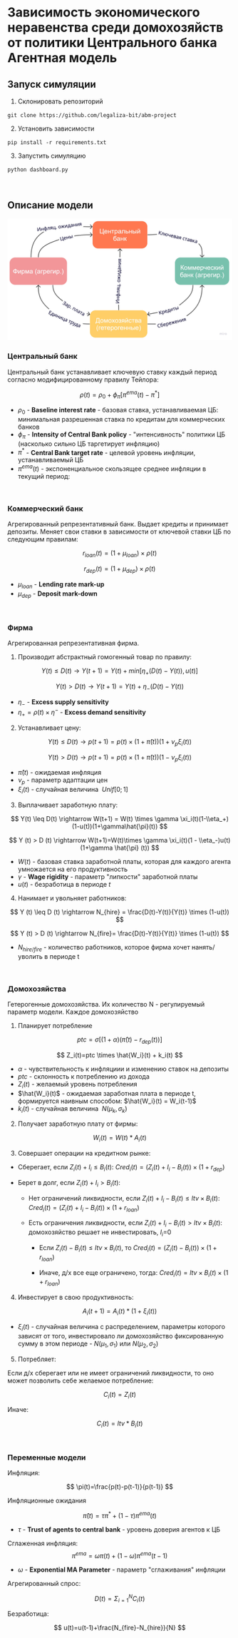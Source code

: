 # **Зависимость экономического неравенства среди домохозяйств от политики Центрального банка** <br/> Агентная модель

## Запуск симуляции

1. Склонировать репозиторий
 
```
git clone https://github.com/legaliza-bit/abm-project
```

2. Установить зависимости

```
pip install -r requirements.txt
```

3. Запустить симуляцию

```
python dashboard.py
```

<br/>

## Описание модели

![flowchart](https://github.com/legaliza-bit/abm-project/blob/main/assets/flowchart.png)

### **Центральный банк**
Центральный банк устанавливает ключевую ставку каждый период согласно модифицированному правилу Тейлора:

$$
\rho (t) = \rho_0 + \phi_{\pi} [\pi^{ema} (t) - \pi^*]
$$

* $\rho_0$ - **Baseline interest rate** - базовая ставка, устанавливаемая ЦБ: минимальная разрешенная ставка по кредитам для коммерческих банков
* $\phi_{\pi}$ - **Intensity of Central Bank policy** - "интенсивность" политики ЦБ (насколько сильно ЦБ таргетирует инфляцию)
* $\pi^*$ - **Central Bank target rate** - целевой уровень инфляции, устанавливаемый ЦБ
* $\pi^{ema} (t)$ - экспоненциальное скользящее среднее инфляции в текущий период:

<br/>

### **Коммерческий банк**

Агрегированный репрезентативный банк. Выдает кредиты и принимает депозиты. Меняет свои ставки в зависимости 
от ключевой ставки ЦБ по следующим правилам:

$$
r_{loan} (t) = (1 + \mu_{loan}) \times \rho (t)
$$

$$
r_{dep} (t) = (1 + \mu_{dep}) \times \rho (t)
$$

* $\mu_{loan}$ - **Lending rate mark-up**
* $\mu_{dep}$ - **Deposit mark-down**

<br/>

### **Фирма**
Агрегированная репрезентативная фирма.

1. Производит абстрактный гомогенный товар по правилу:

$$
Y(t) \leq D(t) \rightarrow Y(t+1) = Y(t) + min[\eta_+ (D(t)-Y(t)), u(t)]
$$

$$
Y(t) > D(t) \rightarrow Y (t+1) = Y(t) + \eta_-(D(t)-Y(t))
$$

* $\eta_-$ - **Excess supply sensitivity**
* $\eta_+ = \rho(t) \times \eta^-$ - **Excess demand sensitivity**

2. Устанавливает цену:

$$
Y (t) \leq D (t) \rightarrow p(t+1) = p(t) \times (1+\hat{\pi}(t))(1+\nu_p \xi_i(t))
$$

$$
Y(t) > D(t) \rightarrow p(t+1) = p(t) \times (1+\hat{\pi}(t))(1-\nu_p \xi_i(t))
$$

* $\hat{\pi}(t)$ - ожидаемая инфляция
* $\nu_p$ - параметр адаптации цен
* $\xi_i(t)$ - случайная величина $~Unif[0;1]$

3. Выплачивает заработную плату:

$$
Y(t) \leq D(t) \rightarrow W(t+1) = W(t) \times \gamma \xi_i(t)(1-\\eta_+) (1-u(t))(1+\gamma\hat{\pi}(t))
$$

$$
Y (t) > D (t) \rightarrow W(t+1)=W(t)\times \gamma \xi_i(t)(1 - \\eta_-)u(t)(1+\gamma \hat{\pi} (t))
$$

* $W(t)$ - базовая ставка заработной платы, которая для каждого агента умножается на его продуктивность
* $\gamma$ - **Wage rigidity** - параметр "липкости" заработной платы
* $u(t)$ - безработица в периоде $t$

4. Нанимает и увольняет работников:

$$
Y (t) \leq D (t) \rightarrow N_{hire} = \frac{D(t)-Y(t)}{Y(t)} \times (1-u(t))
$$

$$
Y (t) > D (t) \rightarrow N_{fire}= \frac{D(t)-Y(t)}{Y(t)} \times (1-u(t))
$$
* $N_{hire/fire}$ - количество работников, которое фирма хочет нанять/уволить в периоде t

<br/>

### **Домохозяйства**

Гетерогенные домохозяйства. Их количество N - регулируемый параметр модели. Каждое домохозяйство

1. Планирует потребление 

$$
ptc = \sigma[(1+\alpha)(\hat{\pi}(t)- r_{dep} (t))]
$$

$$
Z_i(t)=ptc \times \hat{W_i}(t) + k_i(t)
$$

* $\alpha$ - чувствительность к инфляциии и изменению ставок на депозиты
* $ptc$ - склонность к потреблению из дохода
* $Z_i (t)$ - желаемый уровень потребления
* $\hat{W_i}(t)$ - ожидаемая заработная плата в периоде t, формируется наивным способом: $\hat{W_i}(t) = W_i(t-1)$
* $k_i(t)$ - случайная величина $~N(\mu_k,\sigma_k)$


2. Получает заработную плату от фирмы: 

$$
W_i(t)=W(t)*A_i(t) 
$$

3. Совершает операции на кредитном рынке:

- Сберегает, если $Z_i(t)+I_i \leq B_i(t)$: $Cred_i(t) = (Z_i(t)+I_i-B_i(t)) \times (1+r_{dep})$

- Берет в долг, если $Z_i(t)+I_i > B_i(t)$:

    - Нет ограничений ликвидности, если $Z_i(t)+I_i-B_i(t) \leq ltv \times B_i(t)$: $Cred_i(t) = (Z_i(t)+I_i-B_i(t)) \times (1+r_{loan})$

    - Есть ограничения ликвидности, если $Z_i(t)+I_i-B_i(t) > ltv \times B_i(t)$: домохозяйство решает не инвестировать, $I_i$=0
        - Если $Z_i(t)-B_i(t) \leq ltv \times B_i(t)$, то $Cred_i(t) = (Z_i(t)-B_i(t)) \times (1+r_{loan})$

        - Иначе, д/х все еще ограничено, тогда: $Cred_i(t) = ltv \times B_i(t) \times (1+r_{loan})$

4. Инвестирует в свою продуктивность:

$$
A_i(t+1) = A_i(t) * (1 + \xi_i (t))
$$

* $\xi_i (t)$ - случайная величина с распределением, параметры которого зависят от того, инвестировало ли домохозяйство фиксированную сумму в этом периоде - $N (\mu_1, \sigma_1)$ или $N (\mu_2, \sigma_2)$

5. Потребляет:

Если д/х сберегает или не имеет ограничений ликвидности, то оно может позволить себе желаемое потребление:

$$
C_i(t) = Z_i(t)
$$

Иначе:

$$
C_i(t) = ltv * B_i(t)
$$


<br/>

### **Переменные модели**

Инфляция:

$$
\pi(t)=\frac{p(t)-p(t-1)}{p(t-1)}
$$

Инфляционные ожидания

$$
\hat{\pi}(t)=\tau \pi^* + (1-\tau) \pi^{ema}(t)
$$

* $\tau$ - **Trust of agents to central bank** - уровень доверия агентов к ЦБ

Сглаженная инфляция:
$$\pi^{ema} = \omega \pi(t) + (1-\omega) \pi^{ema}(t-1)$$
* $\omega$ - **Exponential MA Parameter** - параметр "сглаживания" инфляции

Агрегированный спрос:

$$
D(t)=\Sigma_{i=1}^N C_i(t)
$$

Безработица:

$$
u(t)=u(t-1)+\frac{N_{fire}-N_{hire}}{N}
$$
